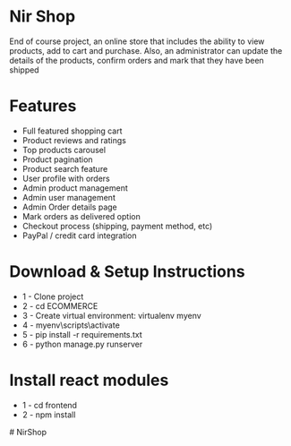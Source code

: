 
# Nir Shop

End of course project, an online store that includes the ability to view products, add to cart and purchase.
Also, an administrator can update the details of the products, confirm orders and mark that they have been shipped

# Features
- Full featured shopping cart
- Product reviews and ratings
- Top products carousel
- Product pagination
- Product search feature
- User profile with orders
- Admin product management
- Admin user management
- Admin Order details page
- Mark orders as delivered option
- Checkout process (shipping, payment method, etc)
- PayPal / credit card integration


# Download & Setup Instructions
- 1 - Clone project
- 2 - cd ECOMMERCE
- 3 - Create virtual environment: virtualenv myenv
- 4 - myenv\scripts\activate
- 5 - pip install -r requirements.txt
- 6 - python manage.py runserver

# Install react modules
- 1 - cd frontend
- 2 - npm install

#   N i r S h o p  
 